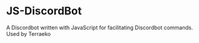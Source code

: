 # JS-DiscordBot
A Discordbot written with JavaScript for facilitating Discordbot commands. Used by Terraeko
